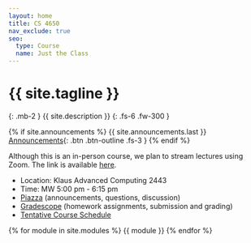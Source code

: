 ```yaml
---
layout: home
title: CS 4650
nav_exclude: true
seo:
  type: Course
  name: Just the Class
---
```


# {{ site.tagline }}
{: .mb-2 }
{{ site.description }}
{: .fs-6 .fw-300 }

{% if site.announcements %}
{{ site.announcements.last }}
[Announcements](announcements.md){: .btn .btn-outline .fs-3 }
{% endif %}

Although this is an in-person course, we plan to stream lectures using Zoom.  The link is available [here](https://gatech.zoom.us/j/93717817219?pwd=Vlpnc0Q5WVlQVUU1ZEJsLzltWnY1Zz09).

- Location: Klaus Advanced Computing 2443
- Time: MW 5:00 pm - 6:15 pm
- [Piazza](https://piazza.com/class/l6sbo1myboz2ww) (announcements, questions, discussion)
- [Gradescope](https://www.gradescope.com/courses/417826) (homework assignments, submission and grading)
- [Tentative Course Schedule](https://docs.google.com/spreadsheets/d/1G2Jy78e4QH9-B_oCaQROFlVbTGiF41DgDNEyI4IEv14/edit?usp=sharing)

{% for module in site.modules %}
{{ module }}
{% endfor %}
